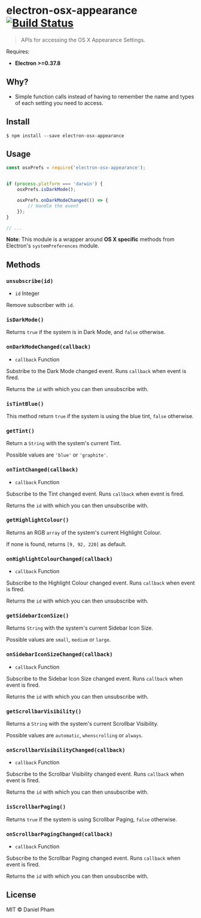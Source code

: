 # electron-osx-appearance [![Build Status](https://travis-ci.com/danhp/electron-osx-appearance-settings.svg?token=npDpgR9m6qtpCb8XFaX9&branch=master)](https://travis-ci.com/danhp/electron-osx-appearance-settings)

> APIs for accessing the OS X Appearance Settings.

Requires:
* **Electron >=0.37.8**

## Why?

* Simple function calls instead of having to remember the name and types of each setting you need to access.

## Install

```
$ npm install --save electron-osx-appearance
```

## Usage

```js
const osxPrefs = require('electron-osx-appearance');


if (process.platform === 'darwin') {
	osxPrefs.isDarkMode();

	osxPrefs.onDarkModeChanged(() => {
		// Handle the event
	});
}

// ...
```

**Note**: This module is a wrapper around **OS X specific** methods from Electron's `systemPreferences` module.

## Methods

### `unsubscribe(id)`

* `id` Integer

Remove subscriber with `id`.

### `isDarkMode()`

Returns `true` if the system is in Dark Mode, and `false` otherwise.

### `onDarkModeChanged(callback)`

* `callback` Function

Substribe to the Dark Mode changed event. Runs `callback` when event is fired.

Returns the `id` with which you can then unsubscribe with.

### `isTintBlue()`

This method return `true` if the system is using the blue tint, `false` otherwise.

### `getTint()`

Return a `String` with the system's current Tint.

Possible values are `'blue'` or `'graphite'`.

### `onTintChanged(callback)`

* `callback` Function

Subscribe to the Tint changed event. Runs `callback` when event is fired.

Returns the `id` with which you can then unsubscribe with.

### `getHighlightColour()`

Returns an RGB `array` of the system's current Highlight Colour.

If none is found, returns `[9, 92, 220]` as default.

### `onHighlightColourChanged(callback)`

* `callback` Function

Subscribe to the Highlight Colour changed event. Runs `callback` when event is fired.

Returns the `id` with which you can then unsubscribe with.

### `getSidebarIconSize()`

Returns `String` with the system's current Sidebar Icon Size.

Possible values are `small`, `medium` or `large`.

### `onSidebarIconSizeChanged(callback)`

* `callback` Function

Subscribe to the Sidebar Icon Size changed event. Runs `callback` when event is fired.

Returns the `id` with which you can then unsubscribe with.

### `getScrollbarVisibility()`

Returns a `String` with the system's current Scrollbar Visibility.

Possible values are `automatic`, `whenscrolling` or `always`.

### `onScrollbarVisibilityChanged(callback)`

* `callback` Function

Subscribe to the Scrollbar Visibility changed event. Runs `callback` when event is fired.

Returns the `id` with which you can then unsubscribe with.

### `isScrollbarPaging()`

Returns `true` if the system is using Scrollbar Paging, `false` otherwise.

### `onScrollbarPagingChanged(callback)`

* `callback` Function

Subscribe to the Scrollbar Paging changed event. Runs `callback` when event is fired.

Returns the `id` with which you can then unsubscribe with.

## License

MIT © Daniel Pham
